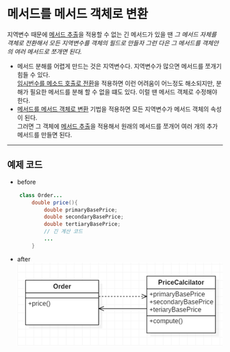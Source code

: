 # 메서드를 메서드 객체로 변환

지역변수 때문에 [메서드 추출](1.ExtractMethod.md)을 적용할 수 없는 긴 메서드가 있을 땐
*그 메서드 자체를 객체로 전환해서 모든 지역변수를 객체의 필드로 만들자
그런 다은 그 메서드를 객체안의 여러 메서드로 쪼개면 된다.*

* 메서드 분해를 어렵게 만드는 것은 지역변수다. 지역변수가 많으면 메서드를 쪼개기 힘들 수 있다.  
[임시번수를 메소드 호출로 전환](4.ReplaceTempWithQuery.md)을 적용하면 이런 어려움이 어느정도 해소되지만, 분해가 필요한 메서드를 분해 할 수 없을 떄도 있다. 이럴 땐 메서드 객체로 수정해야 한다.
* [메서드를 메서드 객체로 변환](4.ReplaceTempWithQuery.md) 기법을 적용하면 모든 지역변수가 메서드 객체의 속성이 된다.  
그러면 그 객체에 [메서드 추출](1.ExtractMethod.md)을 적용해서 원래의 메서드를 쪼개어 여러 개의 추가 메서드를 만들면 된다.


---

## 예제 코드

* before
```java
	class Order...
		double price(){
			double primaryBasePrice;
			double secondaryBasePrice;
			double tertiaryBasePrice;
			// 긴 계산 코드
			...
		}
```

* after  
![Alt text](img/6.PNG)